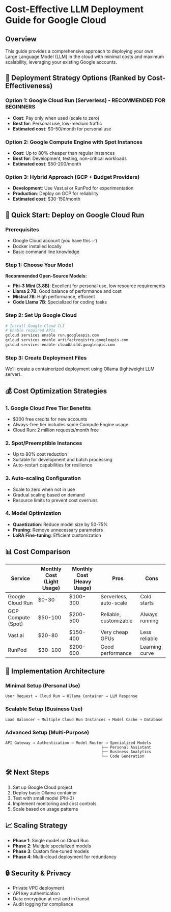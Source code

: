 # Cost-Effective LLM Deployment Guide for Google Cloud

## Overview
This guide provides a comprehensive approach to deploying your own Large Language Model (LLM) in the cloud with minimal costs and maximum scalability, leveraging your existing Google accounts.

## 🎯 Deployment Strategy Options (Ranked by Cost-Effectiveness)

### Option 1: Google Cloud Run (Serverless) - **RECOMMENDED FOR BEGINNERS**
- **Cost**: Pay only when used (scale to zero)
- **Best for**: Personal use, low-medium traffic
- **Estimated cost**: $0-50/month for personal use

### Option 2: Google Compute Engine with Spot Instances
- **Cost**: Up to 80% cheaper than regular instances
- **Best for**: Development, testing, non-critical workloads
- **Estimated cost**: $50-200/month

### Option 3: Hybrid Approach (GCP + Budget Providers)
- **Development**: Use Vast.ai or RunPod for experimentation
- **Production**: Deploy on GCP for reliability
- **Estimated cost**: $30-150/month

## 🚀 Quick Start: Deploy on Google Cloud Run

### Prerequisites
- Google Cloud account (you have this ✅)
- Docker installed locally
- Basic command line knowledge

### Step 1: Choose Your Model
**Recommended Open-Source Models:**
- **Phi-3 Mini (3.8B)**: Excellent for personal use, low resource requirements
- **Llama 2 7B**: Good balance of performance and cost
- **Mistral 7B**: High performance, efficient
- **Code Llama 7B**: Specialized for coding tasks

### Step 2: Set Up Google Cloud
```bash
# Install Google Cloud CLI
# Enable required APIs
gcloud services enable run.googleapis.com
gcloud services enable artifactregistry.googleapis.com
gcloud services enable cloudbuild.googleapis.com
```

### Step 3: Create Deployment Files
We'll create a containerized deployment using Ollama (lightweight LLM server).

## 💰 Cost Optimization Strategies

### 1. Google Cloud Free Tier Benefits
- $300 free credits for new accounts
- Always-free tier includes some Compute Engine usage
- Cloud Run: 2 million requests/month free

### 2. Spot/Preemptible Instances
- Up to 80% cost reduction
- Suitable for development and batch processing
- Auto-restart capabilities for resilience

### 3. Auto-scaling Configuration
- Scale to zero when not in use
- Gradual scaling based on demand
- Resource limits to prevent cost overruns

### 4. Model Optimization
- **Quantization**: Reduce model size by 50-75%
- **Pruning**: Remove unnecessary parameters
- **LoRA Fine-tuning**: Efficient customization

## 📊 Cost Comparison

| Service | Monthly Cost (Light Usage) | Monthly Cost (Heavy Usage) | Pros | Cons |
|---------|---------------------------|---------------------------|------|------|
| Google Cloud Run | $0-30 | $100-300 | Serverless, auto-scale | Cold starts |
| GCP Compute (Spot) | $50-100 | $200-500 | Reliable, customizable | Always running |
| Vast.ai | $20-80 | $150-400 | Very cheap GPUs | Less reliable |
| RunPod | $30-100 | $200-600 | Good performance | Learning curve |

## 🔧 Implementation Architecture

### Minimal Setup (Personal Use)
```
User Request → Cloud Run → Ollama Container → LLM Response
```

### Scalable Setup (Business Use)
```
Load Balancer → Multiple Cloud Run Instances → Model Cache → Database
```

### Advanced Setup (Multi-Purpose)
```
API Gateway → Authentication → Model Router → Specialized Models
                                          ├── Personal Assistant
                                          ├── Business Analytics  
                                          └── Code Generation
```

## 🛠️ Next Steps
1. Set up Google Cloud project
2. Deploy basic Ollama container
3. Test with small model (Phi-3)
4. Implement monitoring and cost controls
5. Scale based on usage patterns

## 📈 Scaling Strategy
- **Phase 1**: Single model on Cloud Run
- **Phase 2**: Multiple specialized models
- **Phase 3**: Custom fine-tuned models
- **Phase 4**: Multi-cloud deployment for redundancy

## 🔒 Security & Privacy
- Private VPC deployment
- API key authentication
- Data encryption at rest and in transit
- Audit logging for compliance
